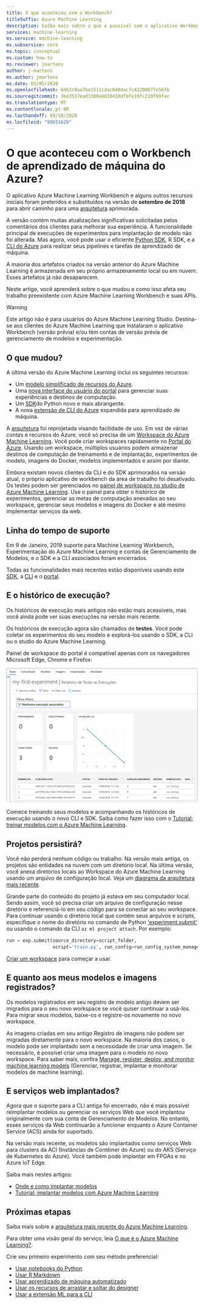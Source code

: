 ```yaml
---
title: O que aconteceu com o Workbench?
titleSuffix: Azure Machine Learning
description: Saiba mais sobre o que é possível sem o aplicativo Workbench e qual é a linha do tempo de suporte.
services: machine-learning
ms.service: machine-learning
ms.subservice: core
ms.topic: conceptual
ms.custom: how-to
ms.reviewer: jmartens
author: j-martens
ms.author: jmartens
ms.date: 03/05/2020
ms.openlocfilehash: 6d62c9aa7be1511cdac6404ac7c42200677e56fb
ms.sourcegitcommit: 3be3537ead3388a6810410dfbfe19fc210f89fec
ms.translationtype: MT
ms.contentlocale: pt-BR
ms.lasthandoff: 09/10/2020
ms.locfileid: "89651620"
---
```

# <a name="what-happened-to-azure-machine-learning-workbench"></a>O que aconteceu com o Workbench de aprendizado de máquina do Azure?

O aplicativo Azure Machine Learning Workbench e alguns outros recursos iniciais foram preteridos e substituídos na versão de **setembro de 2018** para abrir caminho para uma [arquitetura](concept-azure-machine-learning-architecture.md) aprimorada.

A versão contém muitas atualizações significativas solicitadas pelos comentários dos clientes para melhorar sua experiência. A funcionalidade principal de execuções de experimentos para implantação de modelo não foi alterada. Mas agora, você pode usar o eficiente <a href="https://docs.microsoft.com/python/api/overview/azure/ml/intro?view=azure-ml-py" target="_blank">Python SDK</a>, R SDK, e a [CLI do Azure](reference-azure-machine-learning-cli.md) para realizar seus pipelines e tarefas de aprendizado de máquina.

A maioria dos artefatos criados na versão anterior do Azure Machine Learning é armazenada em seu próprio armazenamento local ou em nuvem. Esses artefatos já não desaparecem.

Neste artigo, você aprenderá sobre o que mudou e como isso afeta seu trabalho preexistente com Azure Machine Learning Workbench e suas APIs.

>[!Warning]
>Este artigo não é para usuários do Azure Machine Learning Studio. Destina-se aos clientes do Azure Machine Learning que instalaram o aplicativo Workbench (versão prévia) e/ou têm contas de versão prévia de gerenciamento de modelos e experimentação.


## <a name="what-changed"></a>O que mudou?

A última versão do Azure Machine Learning inclui os seguintes recursos:
+ Um [modelo simplificado de recursos do Azure](concept-azure-machine-learning-architecture.md).
+ Uma [nova interface do usuário do portal](how-to-track-experiments.md) para gerenciar suas experiências e destinos de computação.
+ Um <a href="https://docs.microsoft.com/python/api/overview/azure/ml/intro?view=azure-ml-py" target="_blank">SDK</a>do Python novo e mais abrangente.
+ A nova [extensão de CLI do Azure](reference-azure-machine-learning-cli.md) expandida para aprendizado de máquina.

A [arquitetura](concept-azure-machine-learning-architecture.md) foi reprojetada visando facilidade de uso. Em vez de várias contas e recursos do Azure, você só precisa de um [Workspace do Azure Machine Learning](concept-workspace.md). Você pode criar workspaces rapidamente no [Portal do Azure](how-to-manage-workspace.md). Usando um workspace, múltiplos usuários podem armazenar destinos de computação de treinamento e de implantação, experimentos de modelo, imagens do Docker, modelos implementados e assim por diante.

Embora existam novos clientes da CLI e do SDK aprimorados na versão atual, o próprio aplicativo de workbench da área de trabalho foi desativado. Os testes podem ser gerenciados no [painel de workspace no studio de Azure Machine Learning](how-to-monitor-view-training-logs.md#view-the-experiment-in-the-web-portal). Use o painel para obter o histórico de experimentos, gerenciar as metas de computação anexadas ao seu workspace, gerenciar seus modelos e imagens do Docker e até mesmo implementar serviços da web.

<a name="timeline"></a>

## <a name="support-timeline"></a>Linha do tempo de suporte

Em 9 de Janeiro, 2019 suporte para Machine Learning Workbench, Experimentação do Azure Machine Learning e contas de Gerenciamento de Modelos, e o SDK e a CLI associados foram encerrados.

Todas as funcionalidades mais recentes estão disponíveis usando este <a href="https://docs.microsoft.com/python/api/overview/azure/ml/intro?view=azure-ml-py" target="_blank">SDK</a>, a [CLI](reference-azure-machine-learning-cli.md) e o [portal](how-to-manage-workspace.md).

## <a name="what-about-run-histories"></a>E o histórico de execução?

Os históricos de execução mais antigos não estão mais acessíveis, mas você ainda pode ver suas execuções na versão mais recente.

Os históricos de execução agora são chamados de **testes**. Você pode coletar os experimentos do seu modelo e explorá-los usando o SDK, a CLI ou o studio do Azure Machine Learning.

Painel de workspace do portal é compatível apenas com os navegadores Microsoft Edge, Chrome e Firefox:

[![Portal online](./media/overview-what-happened-to-workbench/image001.png)](./media/overview-what-happened-to-workbench/image001.png#lightbox)

Comece treinando seus modelos e acompanhando os históricos de execução usando o novo CLI e SDK. Saiba como fazer isso com o [Tutorial: treinar modelos com o Azure Machine Learning](tutorial-train-models-with-aml.md).

## <a name="will-projects-persist"></a>Projetos persistirá?

Você não perderá nenhum código ou trabalho. Na versão mais antiga, os projetos são entidades na nuvem com um diretório local. Na última versão, você anexa diretórios locais ao Workspace do Azure Machine Learning usando um arquivo de configuração local. Veja um [diagrama da arquitetura mais recente](concept-azure-machine-learning-architecture.md).

Grande parte do conteúdo do projeto já estava em seu computador local. Sendo assim, você só precisa criar um arquivo de configuração nesse diretório e referenciá-lo em seu código para se conectar ao seu workspace. Para continuar usando o diretório local que contém seus arquivos e scripts, especifique o nome do diretório no comando de Python ['experiment.submit'](https://docs.microsoft.com/python/api/azureml-core/azureml.core.experiment.experiment?view=azure-ml-py&preserve-view=true) ou usando o comando da CLI `az ml project attach`.  Por exemplo:
```python
run = exp.submit(source_directory=script_folder,
                 script='train.py', run_config=run_config_system_managed)
```

[Criar um workspace](how-to-manage-workspace.md) para começar a usar.

## <a name="what-about-my-registered-models-and-images"></a>E quanto aos meus modelos e imagens registrados?

Os modelos registrados em seu registro de modelo antigo devem ser migrados para o seu novo workspace se você quiser continuar a usá-los. Para migrar seus modelos, baixe-os e registre-os novamente no novo workspace.

As imagens criadas em seu antigo Registro de imagens não podem ser migradas diretamente para o novo workspace. Na maioria dos casos, o modelo pode ser implantado sem a necessidade de criar uma imagem. Se necessário, é possível criar uma imagem para o modelo no novo workspace. Para saber mais, confira [Manage, register, deploy, and monitor machine learning models](concept-model-management-and-deployment.md) (Gerenciar, registrar, implantar e monitorar modelos de machine learning).

## <a name="what-about-deployed-web-services"></a>E serviços web implantados?

Agora que o suporte para a CLI antiga foi encerrado, não é mais possível reimplantar modelos ou gerenciar os serviços Web que você implantou originalmente com sua conta de Gerenciamento de Modelos. No entanto, esses serviços da Web continuarão a funcionar enquanto o Azure Container Service (ACS) ainda for suportado.

Na versão mais recente, os modelos são implantados como serviços Web para clusters da ACI (Instâncias de Contêiner do Azure) ou do AKS (Serviço de Kubernetes do Azure). Você também pode implantar em FPGAs e no Azure IoT Edge.

Saiba mais nestes artigos:
+ [Onde e como implantar modelos](how-to-deploy-and-where.md)
+ [Tutorial: implantar modelos com Azure Machine Learning](tutorial-deploy-models-with-aml.md)

## <a name="next-steps"></a>Próximas etapas

Saiba mais sobre a [arquitetura mais recente do Azure Machine Learning](concept-azure-machine-learning-architecture.md).

Para obter uma visão geral do serviço, leia [O que é o Azure Machine Learning?](overview-what-is-azure-ml.md).

Crie seu primeiro experimento com seu método preferencial:
  + [Usar notebooks do Python](tutorial-1st-experiment-sdk-setup.md)
  + [Usar R Markdown](tutorial-1st-r-experiment.md) 
  + [Usar aprendizado de máquina automatizado](tutorial-designer-automobile-price-train-score.md) 
  + [Usar os recursos de arrastar e soltar do designer](tutorial-first-experiment-automated-ml.md) 
  + [Usar a extensão ML para a CLI](tutorial-train-deploy-model-cli.md)
